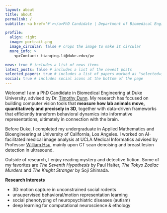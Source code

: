 ```yaml
---
layout: about
title: about
permalink: /
subtitle: <a href='#'></a>PhD Candidate | Department of Biomedical Engineering, Duke University

profile:
  align: right
  image: portrait.png
  image_circular: false # crops the image to make it circular
  more_info: >
    <p>Contact: tianqing.li@duke.edu</p>

news: true # includes a list of news items
latest_posts: false # includes a list of the newest posts
selected_papers: true # includes a list of papers marked as "selected={true}"
social: true # includes social icons at the bottom of the page
---
```


Welcome! I am a PhD Candidate in Biomedical Engineering at Duke University, advised by Dr. [Timothy Dunn](https://www.tdunnlab.org/). My research has focused on building computer vision tools that **measure how lab animals move, quantitatively and precisely in 3D**, together with data-driven frameworks that efficiently transform behavioral dynamics into informative representations, ultimately in connection with the brain.

Before Duke, I completed my undergraduate in Applied Mathematics and Bioengineering at University of California, Los Angeles. I worked on AI-facilitated medical image analysis at UCLA Medical Informatics advised by Professor [William Hsu](https://mii.ucla.edu/people/william-hsu-phd), mainly upon CT scan denoising and breast lesion detection in ultrasound.

Outside of research, I enjoy reading mystery and detective fiction. Some of my favorites are *The Seventh Hypothesis* by Paul Halter, *The Tokyo Zodiac Murders* and *The Knight Stranger* by Soji Shimada. 

**Research Interests**
- 3D motion capture in unconstrained social rodents
- unsupervised behavioral/motion representation learning
- social phenotyping of neuropsychiatric diseases (autism)
- deep learning for computational neuroscience & ethology

<!-- Write your biography here. Tell the world about yourself. Link to your favorite [subreddit](http://reddit.com). You can put a picture in, too. The code is already in, just name your picture `prof_pic.jpg` and put it in the `img/` folder.

Put your address / P.O. box / other info right below your picture. You can also disable any of these elements by editing `profile` property of the YAML header of your `_pages/about.md`. Edit `_bibliography/papers.bib` and Jekyll will render your [publications page](/al-folio/publications/) automatically.

Link to your social media connections, too. This theme is set up to use [Font Awesome icons](https://fontawesome.com/) and [Academicons](https://jpswalsh.github.io/academicons/), like the ones below. Add your Facebook, Twitter, LinkedIn, Google Scholar, or just disable all of them. -->
